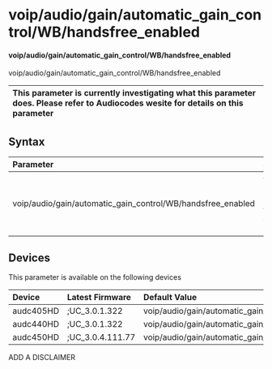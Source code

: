 ﻿---
description: voip/audio/gain/automatic_gain_control/WB/handsfree_enabled
search: false
---

# voip/audio/gain/automatic_gain_control/WB/handsfree_enabled

#### voip/audio/gain/automatic_gain_control/WB/handsfree_enabled

voip/audio/gain/automatic_gain_control/WB/handsfree_enabled


| This parameter is currently investigating what this parameter does. Please refer to Audiocodes wesite for details on this parameter | 
| :--- |

## Syntax
| Parameter | Syntax |
| :--- | :--- |
|voip/audio/gain/automatic_gain_control/WB/handsfree_enabled | {% raw %} undefined {% endraw %}|

## Devices
This parameter is available on the following devices

| Device | Latest Firmware | Default Value |
|:---|:---|:---|
| audc405HD | ;UC_3.0.1.322 | voip/audio/gain/automatic_gain_control/WB/handsfree_enabled=0 
| audc440HD | ;UC_3.0.1.322 | voip/audio/gain/automatic_gain_control/WB/handsfree_enabled=0 
| audc450HD | ;UC_3.0.4.111.77 | voip/audio/gain/automatic_gain_control/WB/handsfree_enabled=0 

ADD A DISCLAIMER
